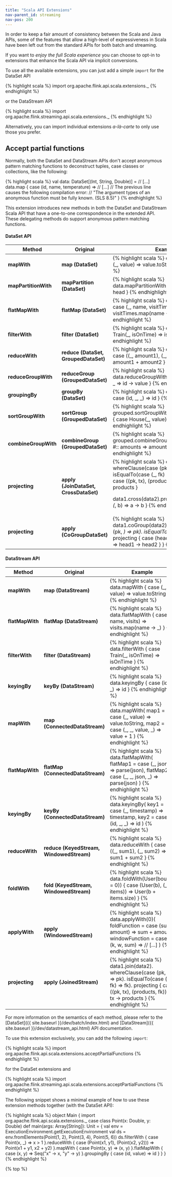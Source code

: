 ```yaml
---
title: "Scala API Extensions"
nav-parent_id: streaming
nav-pos: 200
---
```

<!--
Licensed to the Apache Software Foundation (ASF) under one
or more contributor license agreements.  See the NOTICE file
distributed with this work for additional information
regarding copyright ownership.  The ASF licenses this file
to you under the Apache License, Version 2.0 (the
"License"); you may not use this file except in compliance
with the License.  You may obtain a copy of the License at

  http://www.apache.org/licenses/LICENSE-2.0

Unless required by applicable law or agreed to in writing,
software distributed under the License is distributed on an
"AS IS" BASIS, WITHOUT WARRANTIES OR CONDITIONS OF ANY
KIND, either express or implied.  See the License for the
specific language governing permissions and limitations
under the License.
-->

In order to keep a fair amount of consistency between the Scala and Java APIs, some
of the features that allow a high-level of expressiveness in Scala have been left
out from the standard APIs for both batch and streaming.

If you want to _enjoy the full Scala experience_ you can choose to opt-in to
extensions that enhance the Scala API via implicit conversions.

To use all the available extensions, you can just add a simple `import` for the
DataSet API

{% highlight scala %}
import org.apache.flink.api.scala.extensions._
{% endhighlight %}

or the DataStream API

{% highlight scala %}
import org.apache.flink.streaming.api.scala.extensions._
{% endhighlight %}

Alternatively, you can import individual extensions _a-là-carte_ to only use those
you prefer.

## Accept partial functions

Normally, both the DataSet and DataStream APIs don't accept anonymous pattern
matching functions to deconstruct tuples, case classes or collections, like the
following:

{% highlight scala %}
val data: DataSet[(Int, String, Double)] = // [...]
data.map {
  case (id, name, temperature) => // [...]
  // The previous line causes the following compilation error:
  // "The argument types of an anonymous function must be fully known. (SLS 8.5)"
}
{% endhighlight %}

This extension introduces new methods in both the DataSet and DataStream Scala API
that have a one-to-one correspondence in the extended API. These delegating methods
do support anonymous pattern matching functions.

#### DataSet API

<table class="table table-bordered">
  <thead>
    <tr>
      <th class="text-left" style="width: 20%">Method</th>
      <th class="text-left" style="width: 20%">Original</th>
      <th class="text-center">Example</th>
    </tr>
  </thead>

  <tbody>
    <tr>
      <td><strong>mapWith</strong></td>
      <td><strong>map (DataSet)</strong></td>
      <td>
{% highlight scala %}
data.mapWith {
  case (_, value) => value.toString
}
{% endhighlight %}
      </td>
    </tr>
    <tr>
      <td><strong>mapPartitionWith</strong></td>
      <td><strong>mapPartition (DataSet)</strong></td>
      <td>
{% highlight scala %}
data.mapPartitionWith {
  case head #:: _ => head
}
{% endhighlight %}
      </td>
    </tr>
    <tr>
      <td><strong>flatMapWith</strong></td>
      <td><strong>flatMap (DataSet)</strong></td>
      <td>
{% highlight scala %}
data.flatMapWith {
  case (_, name, visitTimes) => visitTimes.map(name -> _)
}
{% endhighlight %}
      </td>
    </tr>
    <tr>
      <td><strong>filterWith</strong></td>
      <td><strong>filter (DataSet)</strong></td>
      <td>
{% highlight scala %}
data.filterWith {
  case Train(_, isOnTime) => isOnTime
}
{% endhighlight %}
      </td>
    </tr>
    <tr>
      <td><strong>reduceWith</strong></td>
      <td><strong>reduce (DataSet, GroupedDataSet)</strong></td>
      <td>
{% highlight scala %}
data.reduceWith {
  case ((_, amount1), (_, amount2)) => amount1 + amount2
}
{% endhighlight %}
      </td>
    </tr>
    <tr>
      <td><strong>reduceGroupWith</strong></td>
      <td><strong>reduceGroup (GroupedDataSet)</strong></td>
      <td>
{% highlight scala %}
data.reduceGroupWith {
  case id #:: value #:: _ => id -> value
}
{% endhighlight %}
      </td>
    </tr>
    <tr>
      <td><strong>groupingBy</strong></td>
      <td><strong>groupBy (DataSet)</strong></td>
      <td>
{% highlight scala %}
data.groupingBy {
  case (id, _, _) => id
}
{% endhighlight %}
      </td>
    </tr>
    <tr>
      <td><strong>sortGroupWith</strong></td>
      <td><strong>sortGroup (GroupedDataSet)</strong></td>
      <td>
{% highlight scala %}
grouped.sortGroupWith(Order.ASCENDING) {
  case House(_, value) => value
}
{% endhighlight %}
      </td>
    </tr>
    <tr>
      <td><strong>combineGroupWith</strong></td>
      <td><strong>combineGroup (GroupedDataSet)</strong></td>
      <td>
{% highlight scala %}
grouped.combineGroupWith {
  case header #:: amounts => amounts.sum
}
{% endhighlight %}
      </td>
    <tr>
      <td><strong>projecting</strong></td>
      <td><strong>apply (JoinDataSet, CrossDataSet)</strong></td>
      <td>
{% highlight scala %}
data1.join(data2).
  whereClause(case (pk, _) => pk).
  isEqualTo(case (_, fk) => fk).
  projecting {
    case ((pk, tx), (products, fk)) => tx -> products
  }

data1.cross(data2).projecting {
  case ((a, _), (_, b) => a -> b
}
{% endhighlight %}
      </td>
    </tr>
    <tr>
      <td><strong>projecting</strong></td>
      <td><strong>apply (CoGroupDataSet)</strong></td>
      <td>
{% highlight scala %}
data1.coGroup(data2).
  whereClause(case (pk, _) => pk).
  isEqualTo(case (_, fk) => fk).
  projecting {
    case (head1 #:: _, head2 #:: _) => head1 -> head2
  }
}
{% endhighlight %}
      </td>
    </tr>
    </tr>
  </tbody>
</table>

#### DataStream API

<table class="table table-bordered">
  <thead>
    <tr>
      <th class="text-left" style="width: 20%">Method</th>
      <th class="text-left" style="width: 20%">Original</th>
      <th class="text-center">Example</th>
    </tr>
  </thead>

  <tbody>
    <tr>
      <td><strong>mapWith</strong></td>
      <td><strong>map (DataStream)</strong></td>
      <td>
{% highlight scala %}
data.mapWith {
  case (_, value) => value.toString
}
{% endhighlight %}
      </td>
    </tr>
    <tr>
      <td><strong>flatMapWith</strong></td>
      <td><strong>flatMap (DataStream)</strong></td>
      <td>
{% highlight scala %}
data.flatMapWith {
  case (_, name, visits) => visits.map(name -> _)
}
{% endhighlight %}
      </td>
    </tr>
    <tr>
      <td><strong>filterWith</strong></td>
      <td><strong>filter (DataStream)</strong></td>
      <td>
{% highlight scala %}
data.filterWith {
  case Train(_, isOnTime) => isOnTime
}
{% endhighlight %}
      </td>
    </tr>
    <tr>
      <td><strong>keyingBy</strong></td>
      <td><strong>keyBy (DataStream)</strong></td>
      <td>
{% highlight scala %}
data.keyingBy {
  case (id, _, _) => id
}
{% endhighlight %}
      </td>
    </tr>
    <tr>
      <td><strong>mapWith</strong></td>
      <td><strong>map (ConnectedDataStream)</strong></td>
      <td>
{% highlight scala %}
data.mapWith(
  map1 = case (_, value) => value.toString,
  map2 = case (_, _, value, _) => value + 1
)
{% endhighlight %}
      </td>
    </tr>
    <tr>
      <td><strong>flatMapWith</strong></td>
      <td><strong>flatMap (ConnectedDataStream)</strong></td>
      <td>
{% highlight scala %}
data.flatMapWith(
  flatMap1 = case (_, json) => parse(json),
  flatMap2 = case (_, _, json, _) => parse(json)
)
{% endhighlight %}
      </td>
    </tr>
    <tr>
      <td><strong>keyingBy</strong></td>
      <td><strong>keyBy (ConnectedDataStream)</strong></td>
      <td>
{% highlight scala %}
data.keyingBy(
  key1 = case (_, timestamp) => timestamp,
  key2 = case (id, _, _) => id
)
{% endhighlight %}
      </td>
    </tr>
    <tr>
      <td><strong>reduceWith</strong></td>
      <td><strong>reduce (KeyedStream, WindowedStream)</strong></td>
      <td>
{% highlight scala %}
data.reduceWith {
  case ((_, sum1), (_, sum2) => sum1 + sum2
}
{% endhighlight %}
      </td>
    </tr>
    <tr>
      <td><strong>foldWith</strong></td>
      <td><strong>fold (KeyedStream, WindowedStream)</strong></td>
      <td>
{% highlight scala %}
data.foldWith(User(bought = 0)) {
  case (User(b), (_, items)) => User(b + items.size)
}
{% endhighlight %}
      </td>
    </tr>
    <tr>
      <td><strong>applyWith</strong></td>
      <td><strong>apply (WindowedStream)</strong></td>
      <td>
{% highlight scala %}
data.applyWith(0)(
  foldFunction = case (sum, amount) => sum + amount
  windowFunction = case (k, w, sum) => // [...]
)
{% endhighlight %}
      </td>
    </tr>
    <tr>
      <td><strong>projecting</strong></td>
      <td><strong>apply (JoinedStream)</strong></td>
      <td>
{% highlight scala %}
data1.join(data2).
  whereClause(case (pk, _) => pk).
  isEqualTo(case (_, fk) => fk).
  projecting {
    case ((pk, tx), (products, fk)) => tx -> products
  }
{% endhighlight %}
      </td>
    </tr>
  </tbody>
</table>



For more information on the semantics of each method, please refer to the
[DataSet]({{ site.baseurl }}/dev/batch/index.html) and [DataStream]({{ site.baseurl }}/dev/datastream_api.html) API documentation.

To use this extension exclusively, you can add the following `import`:

{% highlight scala %}
import org.apache.flink.api.scala.extensions.acceptPartialFunctions
{% endhighlight %}

for the DataSet extensions and

{% highlight scala %}
import org.apache.flink.streaming.api.scala.extensions.acceptPartialFunctions
{% endhighlight %}

The following snippet shows a minimal example of how to use these extension
methods together (with the DataSet API):

{% highlight scala %}
object Main {
  import org.apache.flink.api.scala.extensions._
  case class Point(x: Double, y: Double)
  def main(args: Array[String]): Unit = {
    val env = ExecutionEnvironment.getExecutionEnvironment
    val ds = env.fromElements(Point(1, 2), Point(3, 4), Point(5, 6))
    ds.filterWith {
      case Point(x, _) => x > 1
    }.reduceWith {
      case (Point(x1, y1), (Point(x2, y2))) => Point(x1 + y1, x2 + y2)
    }.mapWith {
      case Point(x, y) => (x, y)
    }.flatMapWith {
      case (x, y) => Seq("x" -> x, "y" -> y)
    }.groupingBy {
      case (id, value) => id
    }
  }
}
{% endhighlight %}

{% top %}

